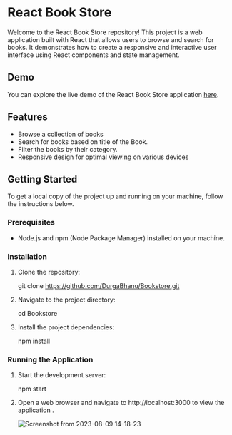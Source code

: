 # React Book Store

Welcome to the React Book Store repository! This project is a web application built with React that allows users to browse and search for books. It demonstrates how to create a responsive and interactive user interface using React components and state management.

## Demo

You can explore the live demo of the React Book Store application [here](https://bookstore-neon-two.vercel.app/).

## Features

- Browse a collection of books
- Search for books based on title of the Book.
- Filter the books by their category.
- Responsive design for optimal viewing on various devices

## Getting Started

To get a local copy of the project up and running on your machine, follow the instructions below.

### Prerequisites

- Node.js and npm (Node Package Manager) installed on your machine.

### Installation

1. Clone the repository:

   git clone https://github.com/DurgaBhanu/Bookstore.git 
   
2. Navigate to the project directory:

   cd Bookstore
   
3. Install the project dependencies:

   npm install
   

### Running the Application

 1. Start the development server:
    
    npm start
    
 2. Open a web browser and navigate to http://localhost:3000 to view the application .

    
    
    ![Screenshot from 2023-08-09 14-18-23](https://github.com/DurgaBhanu/Bookstore/assets/38009640/829b55ea-6b3c-485b-8dfb-cbf9decbaa03)

    

